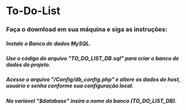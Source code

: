 # To-Do-List
### Faça o download em sua máquina e siga as instruções:

##### Instale o Banco de dados MySQL.
##### Use o código do arquivo "TO_DO_LIST_DB.sql" para criar o banco de dados do projeto.
##### Acesse o arquivo "/Config/db_config.php" e altere os dados de host, usuário e senha conforme sua configuração local.
##### Na variavel "$database" insira o nome do banco (TO_DO_LIST_DB).     
